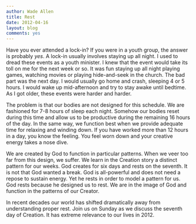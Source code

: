 ```yaml
---
author: Wade Allen
title: Rest
date: 2012-04-16
layout: blog
comments: yes
---
```


Have you ever attended a lock-in? If you were in a youth group, the answer is probably *yes*. A lock-in usually involves staying up all night. I used to dread these events as a youth minister. I knew that the event would take its toll on me for the next week or so. It was fun staying up all night playing games, watching movies or playing hide-and-seek in the church. The bad part was the next day. I would usually go home and crash, sleeping 4 or 5 hours. I would wake up mid-afternoon and try to stay awake until bedtime. As I got older, these events were harder and harder. 

The problem is that our bodies are not designed for this schedule. We are fashioned for 7-8 hours of sleep each night. Somehow our bodies reset during this time and allow us to be productive during the remaining 16 hours of the day. In the same way, we function best when we provide adequate time for relaxing and winding down. If you have worked more than 12 hours in a day, you know the feeling. You feel worn down and your creative energy takes a nose dive.

We are created by God to function in particular patterns. When we veer too far from this design, we suffer. We learn in the Creation story a distinct pattern for our weeks. God creates for six days and rests on the seventh. It is not that God wanted a break. God is all-powerful and does not need a repose to sustain energy. Yet he rests in order to model a pattern for us. God rests because he designed us to rest. We are in the image of God and function in the patterns of our Creator.

In recent decades our world has shifted dramatically away from understanding proper rest. Join us on Sunday as we discuss the seventh day of Creation. It has extreme relevance to our lives in 2012.
